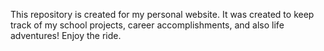 This repository is created for my personal website. It was created to keep track of my school projects, career accomplishments, and also life adventures! Enjoy the ride. 
